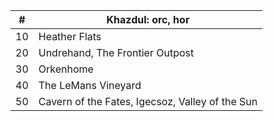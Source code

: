 |#|Khazdul: orc, hor|
|---|---|
|10|Heather Flats|
|20|Undrehand, The Frontier Outpost|
|30|Orkenhome|
|40|The LeMans Vineyard|
|50|Cavern of the Fates, Igecsoz, Valley of the Sun|
